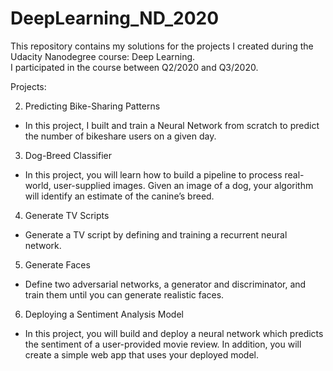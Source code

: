 # DeepLearning_ND_2020

This repository contains my solutions for the projects I created during the Udacity Nanodegree course: Deep Learning. <br>
I participated in the course between Q2/2020 and Q3/2020.<br>

Projects: <br>

2. Predicting Bike-Sharing Patterns
- In this project, I built and train a Neural Network from scratch to predict the number of bikeshare users on a given day. 

3. Dog-Breed Classifier

- In this project, you will learn how to build a pipeline to process real-world, user-supplied images. Given an image of a dog, your algorithm will identify an estimate of the canine’s breed.

4. Generate TV Scripts

- Generate a TV script by defining and training a recurrent neural network.

5. Generate Faces

- Define two adversarial networks, a generator and discriminator, and train them until you can generate realistic faces.

6. Deploying a Sentiment Analysis Model

- In this project, you will build and deploy a neural network which predicts the sentiment of a user-provided movie review. In addition, you will create a simple web app that uses your deployed model.
